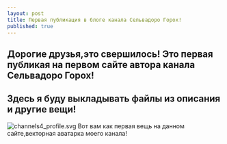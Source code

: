 ```yaml
---
layout: post
title: Первая публикация в блоге канала Сельвадоро Горох!
published: true
---
```

## Дорогие друзья,это свершилось! Это первая публикая на первом сайте автора канала Сельвадоро Горох!
## Здесь я буду выкладывать файлы из описания и другие вещи!
![channels4_profile.svg]({{site.baseurl}}/_posts/channels4_profile.svg)
Вот вам как первая вещь на данном сайте,векторная аватарка моего канала!

